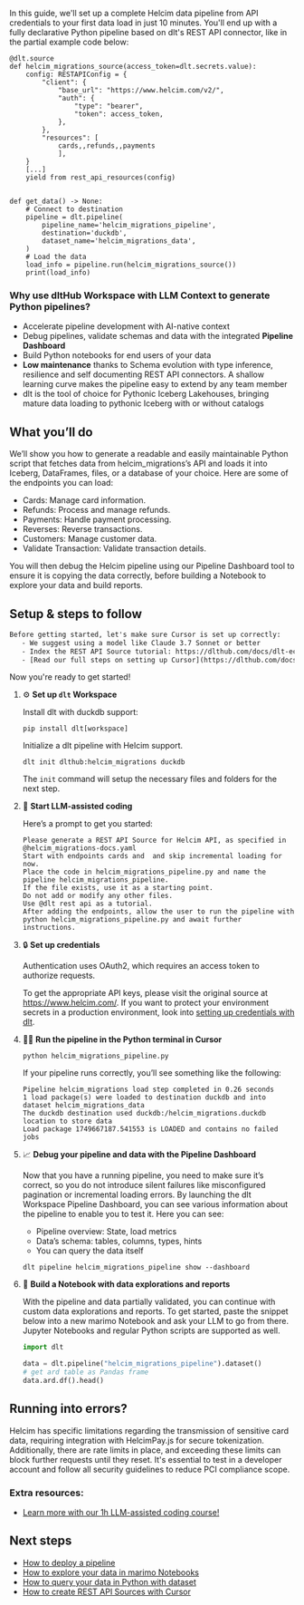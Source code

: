 In this guide, we'll set up a complete Helcim data pipeline from API credentials to your first data load in just 10 minutes. You'll end up with a fully declarative Python pipeline based on dlt's REST API connector, like in the partial example code below:

```python-outcome
@dlt.source
def helcim_migrations_source(access_token=dlt.secrets.value):
    config: RESTAPIConfig = {
        "client": {
            "base_url": "https://www.helcim.com/v2/",
            "auth": {
                "type": "bearer",
                "token": access_token,
            },
        },
        "resources": [
            cards,,refunds,,payments
            ],
    }
    [...]
    yield from rest_api_resources(config)


def get_data() -> None:
    # Connect to destination
    pipeline = dlt.pipeline(
        pipeline_name='helcim_migrations_pipeline',
        destination='duckdb',
        dataset_name='helcim_migrations_data', 
    )
    # Load the data
    load_info = pipeline.run(helcim_migrations_source())
    print(load_info) 
```

### Why use dltHub Workspace with LLM Context to generate Python pipelines?

- Accelerate pipeline development with AI-native context
- Debug pipelines, validate schemas and data with the integrated **Pipeline Dashboard**
- Build Python notebooks for end users of your data
- **Low maintenance** thanks to Schema evolution with type inference, resilience and self documenting REST API connectors. A shallow learning curve makes the pipeline easy to extend by any team member
- dlt is the tool of choice for Pythonic Iceberg Lakehouses, bringing mature data loading to pythonic Iceberg with or without catalogs

## What you’ll do

We’ll show you how to generate a readable and easily maintainable Python script that fetches data from helcim_migrations’s API and loads it into Iceberg, DataFrames, files, or a database of your choice. Here are some of the endpoints you can load:

- Cards: Manage card information.
- Refunds: Process and manage refunds.
- Payments: Handle payment processing.
- Reverses: Reverse transactions.
- Customers: Manage customer data.
- Validate Transaction: Validate transaction details.

You will then debug the Helcim pipeline using our Pipeline Dashboard tool to ensure it is copying the data correctly, before building a Notebook to explore your data and build reports.

## Setup & steps to follow

```default
Before getting started, let's make sure Cursor is set up correctly:
   - We suggest using a model like Claude 3.7 Sonnet or better
   - Index the REST API Source tutorial: https://dlthub.com/docs/dlt-ecosystem/verified-sources/rest_api/ and add it to context as **@dlt rest api**
   - [Read our full steps on setting up Cursor](https://dlthub.com/docs/dlt-ecosystem/llm-tooling/cursor-restapi#23-configuring-cursor-with-documentation)
```

Now you're ready to get started!

1. ⚙️ **Set up `dlt` Workspace**
    
    Install dlt with duckdb support:
    ```shell
    pip install dlt[workspace]
    ```

    Initialize a dlt pipeline with Helcim support.
    ```shell
    dlt init dlthub:helcim_migrations duckdb
    ```

    The `init` command will setup the necessary files and folders for the next step.
    
2. 🤠 **Start LLM-assisted coding**
    
    Here’s a prompt to get you started:
    
    ```prompt
    Please generate a REST API Source for Helcim API, as specified in @helcim_migrations-docs.yaml 
    Start with endpoints cards and  and skip incremental loading for now. 
    Place the code in helcim_migrations_pipeline.py and name the pipeline helcim_migrations_pipeline. 
    If the file exists, use it as a starting point. 
    Do not add or modify any other files. 
    Use @dlt rest api as a tutorial. 
    After adding the endpoints, allow the user to run the pipeline with python helcim_migrations_pipeline.py and await further instructions.
    ```

    
3. 🔒 **Set up credentials** 
    
    Authentication uses OAuth2, which requires an access token to authorize requests.
    
    To get the appropriate API keys, please visit the original source at https://www.helcim.com/.
    If you want to protect your environment secrets in a production environment, look into [setting up credentials with dlt](https://dlthub.com/docs/walkthroughs/add_credentials).
    
4. 🏃‍♀️ **Run the pipeline in the Python terminal in Cursor**
    
    ```shell
    python helcim_migrations_pipeline.py
    ```
    
    If your pipeline runs correctly, you’ll see something like the following:
    
    ```shell
    Pipeline helcim_migrations load step completed in 0.26 seconds
    1 load package(s) were loaded to destination duckdb and into dataset helcim_migrations_data
    The duckdb destination used duckdb:/helcim_migrations.duckdb location to store data
    Load package 1749667187.541553 is LOADED and contains no failed jobs
    ```
    
5. 📈 **Debug your pipeline and data with the Pipeline Dashboard**

    Now that you have a running pipeline, you need to make sure it’s correct, so you do not introduce silent failures like misconfigured pagination or incremental loading errors. By launching the dlt Workspace Pipeline Dashboard, you can see various information about the pipeline to enable you to test it. Here you can see:
    - Pipeline overview: State, load metrics
    - Data’s schema: tables, columns, types, hints
    - You can query the data itself
    
    ```shell
    dlt pipeline helcim_migrations_pipeline show --dashboard
    ```
    
6. 🐍 **Build a Notebook with data explorations and reports**

    With the pipeline and data partially validated, you can continue with custom data explorations and reports. To get started, paste the snippet below into a new marimo Notebook and ask your LLM to go from there. Jupyter Notebooks and regular Python scripts are supported as well.

    
    ```python
    import dlt

   data = dlt.pipeline("helcim_migrations_pipeline").dataset()
   # get ard table as Pandas frame
   data.ard.df().head()
    ```

## Running into errors?

Helcim has specific limitations regarding the transmission of sensitive card data, requiring integration with HelcimPay.js for secure tokenization. Additionally, there are rate limits in place, and exceeding these limits can block further requests until they reset. It's essential to test in a developer account and follow all security guidelines to reduce PCI compliance scope.

### Extra resources:

- [Learn more with our 1h LLM-assisted coding course!](https://www.youtube.com/watch?v=GGid70rnJuM)

## Next steps

- [How to deploy a pipeline](https://dlthub.com/docs/walkthroughs/deploy-a-pipeline)
- [How to explore your data in marimo Notebooks](https://dlthub.com/docs/general-usage/dataset-access/marimo)
- [How to query your data in Python with dataset](https://dlthub.com/docs/general-usage/dataset-access/dataset)
- [How to create REST API Sources with Cursor](https://dlthub.com/docs/dlt-ecosystem/llm-tooling/cursor-restapi)